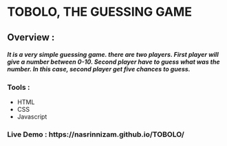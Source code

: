 <h1>TOBOLO, THE GUESSING GAME </h1>

<h2>Overview : </h2>
<h5>It is a very simple guessing game. there are two players. First player will give a number between 0-10. Second player have to guess what was the number. In this case, second player get five chances to guess.</h5>


<h3>Tools : </h3>
<ul>
<li>HTML</li>
<li>CSS</li>
<li>Javascript</li>
</ul>


<h3> Live Demo : https://nasrinnizam.github.io/TOBOLO/</h3>
